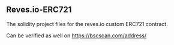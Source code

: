 ## Reves.io-ERC721

The solidity project files for the reves.io custom ERC721 contract.

Can be verified as well on https://bscscan.com/address/

